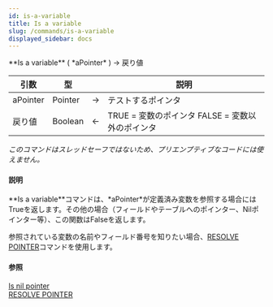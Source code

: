 ```yaml
---
id: is-a-variable
title: Is a variable
slug: /commands/is-a-variable
displayed_sidebar: docs
---
```


<!--REF #_command_.Is a variable.Syntax-->**Is a variable** ( *aPointer* ) -> 戻り値<!-- END REF-->
<!--REF #_command_.Is a variable.Params-->
| 引数 | 型 |  | 説明 |
| --- | --- | --- | --- |
| aPointer | Pointer | &#8594;  | テストするポインタ |
| 戻り値 | Boolean | &#8592; | TRUE = 変数のポインタ FALSE = 変数以外のポインタ |

<!-- END REF-->

*このコマンドはスレッドセーフではないため、プリエンプティブなコードには使えません。*


#### 説明 

<!--REF #_command_.Is a variable.Summary-->**Is a variable**コマンドは、*aPointer*が定義済み変数を参照する場合にはTrueを返します。<!-- END REF-->その他の場合（フィールドやテーブルへのポインター、Nilポインター等）、この関数はFalseを返します。

参照されている変数の名前やフィールド番号を知りたい場合、[RESOLVE POINTER](resolve-pointer.md)コマンドを使用します。

#### 参照 

[Is nil pointer](is-nil-pointer.md)  
[RESOLVE POINTER](resolve-pointer.md)  